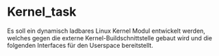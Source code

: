 # Kernel_task
Es soll ein dynamisch ladbares Linux Kernel Modul entwickelt werden, welches gegen die externe Kernel-Buildschnittstelle gebaut wird und die folgenden Interfaces für den Userspace bereitstellt.
